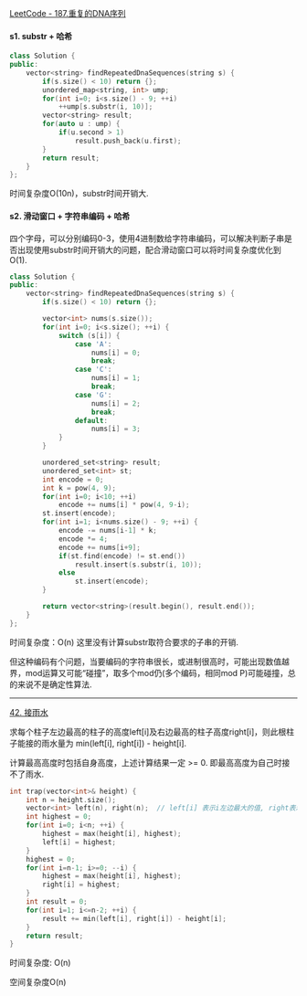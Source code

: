 [LeetCode - 187.重复的DNA序列](https://leetcode-cn.com/problems/repeated-dna-sequences/)

#### s1. substr + 哈希

```C++
class Solution {
public:
    vector<string> findRepeatedDnaSequences(string s) {
        if(s.size() < 10) return {};
        unordered_map<string, int> ump;
        for(int i=0; i<s.size() - 9; ++i) 
            ++ump[s.substr(i, 10)];
        vector<string> result;
        for(auto u : ump) {
            if(u.second > 1)
                result.push_back(u.first);
        }
        return result;
    }
};
```
时间复杂度O(10n)，substr时间开销大.

#### s2. 滑动窗口 + 字符串编码 + 哈希

四个字母，可以分别编码0-3，使用4进制数给字符串编码，可以解决判断子串是否出现使用substr时间开销大的问题，配合滑动窗口可以将时间复杂度优化到O(1).

```C++
class Solution {
public:
    vector<string> findRepeatedDnaSequences(string s) {
        if(s.size() < 10) return {};

        vector<int> nums(s.size());
        for(int i=0; i<s.size(); ++i) {
            switch (s[i]) {
                case 'A':
                    nums[i] = 0;
                    break;
                case 'C':
                    nums[i] = 1;
                    break;
                case 'G':
                    nums[i] = 2;
                    break;
                default:
                    nums[i] = 3;
            }
        }

        unordered_set<string> result;
        unordered_set<int> st;
        int encode = 0;
        int k = pow(4, 9);
        for(int i=0; i<10; ++i) 
            encode += nums[i] * pow(4, 9-i);
        st.insert(encode);
        for(int i=1; i<nums.size() - 9; ++i) {
            encode -= nums[i-1] * k;
            encode *= 4;
            encode += nums[i+9];
            if(st.find(encode) != st.end())
                result.insert(s.substr(i, 10));
            else
                st.insert(encode);
        }

        return vector<string>(result.begin(), result.end());
    }
};
```
时间复杂度：O(n)  这里没有计算substr取符合要求的子串的开销.  

但这种编码有个问题，当要编码的字符串很长，或进制很高时，可能出现数值越界，mod运算又可能“碰撞”，取多个mod仍(多个编码，相同mod P)可能碰撞，总的来说不是确定性算法.

---

[42. 接雨水](https://leetcode-cn.com/problems/trapping-rain-water/comments/)

求每个柱子左边最高的柱子的高度left[i]及右边最高的柱子高度right[i]，则此根柱子能接的雨水量为 min(left[i], right[i]) - height[i].  

计算最高高度时包括自身高度，上述计算结果一定 >= 0. 即最高高度为自己时接不了雨水.

```C++
int trap(vector<int>& height) {
    int n = height.size();
    vector<int> left(n), right(n);  // left[i] 表示i左边最大的值, right表示右边
    int highest = 0;
    for(int i=0; i<n; ++i) {
        highest = max(height[i], highest);
        left[i] = highest;
    }
    highest = 0;
    for(int i=n-1; i>=0; --i) {
        highest = max(height[i], highest);
        right[i] = highest;
    }
    int result = 0;
    for(int i=1; i<=n-2; ++i) {
        result += min(left[i], right[i]) - height[i];
    }
    return result;
}
```
时间复杂度: O(n)  

空间复杂度O(n)
